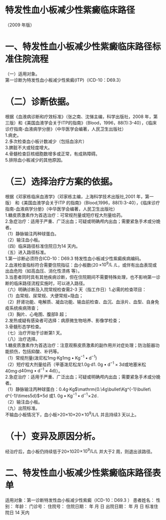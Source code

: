 # 特发性血小板减少性紫癜临床路径  
（2009 年版）  
# 一、特发性血小板减少性紫癜临床路径标准住院流程  
（一）适用对象。  
第一诊断为特发性血小板减少性紫癜(ITP)（ICD-10：D69.3）  
# （二）诊断依据。  
根据《血液病诊断和疗效标准》（张之南、沈悌主编，科学出版社，2008 年，第三版）和《美国血液学会关于ITP的指南》（Blood，1996，88(1):3-40），《临床诊疗指南-血液病学分册》（中华医学会编著，人民卫生出版社）  
1.病史。  
2.多次检查血小板计数减少（包括血涂片）  
3.脾脏不大或轻度增大。  
4.骨髓检查巨核细胞数增多或正常，有成熟障碍。  
5.排除血小板减少的其他原因。  
# （三）选择治疗方案的依据。  
根据《邓家栋临床血液学》（邓家栋主编，上海科学技术出版社,2001 年，第一版） 和《美国血液学会关于ITP 的指南》（Blood,1996，88(1):3-40），《临床诊疗指南-血液病学分册》（中华医学会编著，人民卫生出版社）  
1.糖皮质激素作为首选治疗：可常规剂量或短疗程大剂量给药。  
2.急症治疗：适用于严重、广泛出血；可疑或明确颅内出血；需要紧急手术或分娩者。  
（1）静脉输注丙种球蛋白。  
（2）输注血小板。  
（四）临床路径标准住院日为14 天内。  
（五）进入路径标准。  
1.第一诊断必须符合ICD-10：D69.3 特发性血小板减少性紫癜疾病编码。  
2.血液检查指标符合需要住院指征：血小板数$\langle20\,\times$$10^{9}/\mathrm{L}$ /L，或伴有出血表现或出血危险（如高血压、消化性溃疡 等）。  
3.当患者同时具有其他疾病诊断，但在住院期间不需要特殊处理，也不影响第一诊断的临床路径流程实施时，可以进入路径。  
（六）明确诊断及入院常规检查需2-3 天（指工作日）1.必需的检查项目：  
（1）血常规、尿常规、大便常规$+$隐血；  
（2）肝肾功能、电解质、凝血功能、输血前检查、血沉、血涂片、血型、自身免疫系统疾病筛查；  
（3）胸片、心电图、腹部B 超；  
2.发热或疑有感染者可选择：病原微生物培养、影像学检查；  
3.骨髓形态学检查。  
（七）治疗开始于诊断第1 天。  
（八）治疗选择。  
1.糖皮质激素作为首选治疗：注意观察皮质激素的副作用并对症处理；防治脏器功能损伤，包括抑酸、补钙等。  
（1）常规剂量(泼尼松1mg·Kg$1\mathrm{{m}g\bullet K g^{-1}\bullet d^{-1})}$  
（2）短疗程大剂量给药（甲基泼尼松龙1.0g·d$1.\;0\mathrm{g}\bullet\mathrm{d}^{-1}\times3\mathrm{d}$或地塞米松40mg·d$40\mathrm{{mg}\bullet\mathrm{{d}^{-1}\times4d})}$）。  
2.急症治疗：适用于严重、广泛出血；可疑或明确颅内出血；需要紧急手术或分娩者。  
（1）静脉输注丙种球蛋白：0.4g·Kg$\mathrm{0.\4g\bullet\Kg^{-1}\bullet\ d^{-1}\times5d}$×5d 或$1.\;0\mathrm{g}\bullet\mathrm{Kg}^{-1}\bullet\mathrm{d}^{-1}\!\times\!2\mathrm{d}\,.$  
（2）输注血小板。  
（九）出院标准。  
不输血小板情况下，血小板>20×10${\displaystyle\times20\!\times\!10^{9}/\mathrm{L}}$/L 并且持续3 天以上。  
# （十）变异及原因分析。  
经治疗后，血小板仍持续低于20×10$\mathrm{20\!\times\!10^{9}/L}$/L 并大于2 周，则退出该路径。  
# 二、特发性血小板减少性紫癜临床路径表单  
适用对象：第一诊断特发性血小板减少性紫癜（ICD-10：D69.3 ） 患者姓名：   性别：   年龄：    门诊号：  住院号：         住院日期：     年  月  日   出院日期：     年  月  日  标准住院日 14 天内  
